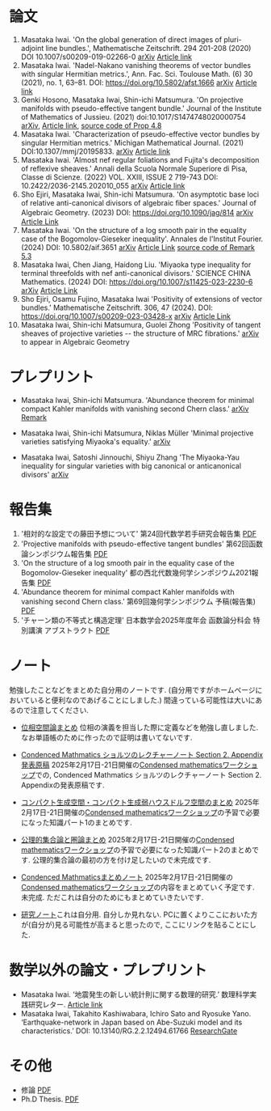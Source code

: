 # **論文**

1. Masataka Iwai. 'On the global generation of direct images of pluri-adjoint line bundles.', Mathematische Zeitschrift. 294 201-208 (2020) DOI 10.1007/s00209-019-02266-0 [arXiv](https://arxiv.org/abs/1712.06293) [Article link](https://link.springer.com/article/10.1007/s00209-019-02266-0)
2. Masataka Iwai. 'Nadel-Nakano vanishing theorems of vector bundles with singular Hermitian metrics.', Ann. Fac. Sci. Toulouse Math. (6) 30 (2021), no. 1, 63–81. DOI: https://doi.org/10.5802/afst.1666 [arXiv](https://arxiv.org/abs/1802.01794) [Article link](https://afst.centre-mersenne.org/articles/10.5802/afst.1666/)
3. Genki Hosono, Masataka Iwai, Shin-ichi Matsumura. 'On projective manifolds with pseudo-effective tangent bundle.' Journal of the Institute of Mathematics of Jussieu. (2021) doi:10.1017/S1474748020000754
[arXiv](https://arxiv.org/abs/1908.06421), [Article link](https://www.cambridge.org/core/journals/journal-of-the-institute-of-mathematics-of-jussieu/article/abs/on-projective-manifolds-with-pseudoeffective-tangent-bundle/5C6BC1CD1D4F0E3A5CD8DDF2FD1D266F), [source code of Prop 4.8](https://github.com/masataka123/math/tree/master/polynommial)
4. Masataka Iwai. 'Characterization of pseudo-effective vector bundles by singular Hermitian metrics.' Michigan Mathematical Journal. (2021) DOI:10.1307/mmj/20195833. [arXiv](https://arxiv.org/abs/1804.02146) [Article link](https://projecteuclid.org/journals/michigan-mathematical-journal/advance-publication/Characterization-of-Pseudo-Effective-Vector-Bundles-by-Singular-Hermitian-Metrics/10.1307/mmj/20195833.short)
5. Masataka Iwai. 'Almost nef regular foliations and Fujita's decomposition of reflexive sheaves.' Annali della Scuola Normale Superiore di Pisa, Classe di Scienze. (2022) VOL. XXIII, ISSUE 2 719-743 DOI: 10.2422/2036-2145.202010_055 [arXiv](https://arxiv.org/abs/2007.13954) [Article link](https://journals.sns.it/index.php/annaliscienze/article/view/4935)
6. Sho Ejiri, Masataka Iwai, Shin-ichi Matsumura. 'On asymptotic base loci of relative anti-canonical divisors of algebraic fiber spaces.' Journal of Algebraic Geometry. (2023) DOI: https://doi.org/10.1090/jag/814 [arXiv](https://arxiv.org/abs/2005.04566)　[Article Link](https://www.ams.org/journals/jag/0000-000-00/S1056-3911-2023-00814-8/)
7. Masataka Iwai. 'On the structure of a log smooth pair in the equality case of the Bogomolov-Gieseker inequality'. Annales de l'Institut Fourier. (2024) DOI: 10.5802/aif.3651 [arXiv](https://arxiv.org/abs/2103.08779) [Article Link](https://aif.centre-mersenne.org/articles/10.5802/aif.3651/) [source code of Remark 5.3](https://github.com/masataka123/math/blob/master/chern.ipynb) 
8. Masataka Iwai, Chen Jiang, Haidong Liu. 'Miyaoka type inequality for terminal threefolds with nef anti-canonical divisors.' SCIENCE CHINA Mathematics. (2024) DOI: https://doi.org/10.1007/s11425-023-2230-6  [arXiv](https://arxiv.org/abs/2303.00268) [Article Link](https://link.springer.com/article/10.1007/s11425-023-2230-6) 
9. Sho Ejiri, Osamu Fujino, Masataka Iwai 'Positivity of extensions of vector bundles.' Mathematische Zeitschrift. 306, 47 (2024). DOI: https://doi.org/10.1007/s00209-023-03428-x [arXiv](https://arxiv.org/abs/2307.05022) [Article Link](https://link.springer.com/article/10.1007/s00209-023-03428-x)
10. Masataka Iwai, Shin-ichi Matsumura, Guolei Zhong 'Positivity of tangent sheaves of projective varieties -- the structure of MRC fibrations.'  [arXiv](https://arxiv.org/abs/2309.09489) to appear in Algebraic Geometry

# **プレプリント**

- Masataka Iwai, Shin-ichi Matsumura. 'Abundance theorem for minimal compact Kahler manifolds with vanishing second Chern class.' [arXiv](https://arxiv.org/abs/2205.10613) [Remark](https://masataka123.github.io/blog3/pdf/Torus_fibration_c2=0.pdf)

- Masataka Iwai, Shin-ichi Matsumura, Niklas Müller 'Minimal projective varieties satisfying Miyaoka's equality.'  [arXiv](https://arxiv.org/abs/2404.07568)

- Masataka Iwai, Satoshi Jinnouchi, Shiyu Zhang 'The Miyaoka-Yau inequality for singular varieties with big canonical or anticanonical divisors' [arXiv](https://arxiv.org/abs/2507.08522)

# **報告集**
1. '相対的な設定での藤田予想について' 第24回代数学若手研究会報告集 [PDF](https://masataka123.github.io/blog3/pdf/2019_02_18_hokoku.pdf)
2. 'Projective manifolds with pseudo-effective tangent bundles' 第62回函数論シンポジウム報告集 [PDF](https://masataka123.github.io/blog3/pdf/2019_11_02.pdf)
3.  'On the structure of a log smooth pair in the equality case of the Bogomolov-Gieseker inequality' 都の西北代数幾何学シンポジウム2021報告集 [PDF](https://masataka123.github.io/blog3/pdf/2021_10_31.pdf)
4. 'Abundance theorem for minimal compact Kahler manifolds with vanishing second Chern class.' 第69回幾何学シンポジウム 予稿(報告集) [PDF](https://masataka123.github.io/blog3/pdf/2022_07_20_Geometry_Symp_2022.pdf)
5. 'チャーン類の不等式と構造定理' 日本数学会2025年度年会 函数論分科会 特別講演 アブストラクト [PDF](https://masataka123.github.io/blog3/pdf/2025_01_日本数学会_homepage.pdf)


# **ノート**
勉強したことなどをまとめた自分用のノートです. (自分用ですがホームページにおいていると便利なのであげることにしました.) 
間違っている可能性は大いにあるので注意してください. 

- [位相空間論まとめ](https://masataka123.github.io/blog3/lecture/2022_集合と位相まとめ.pdf)
位相の演義を担当した際に定義などを勉強し直しました. なお単語帳のために作ったので証明は書いてないです. 

- [Condenced Mathmatics ショルツのレクチャーノート Section 2. Appendix 発表原稿](https://masataka123.github.io/blog3/pdf/2025_02_18_Condensed_Mathmatics_talk.pdf)
2025年2月17日-21日開催の[Condensed mathematicsワークショップ](https://sites.google.com/view/condmathomu/home)での, Condenced Mathmatics ショルツのレクチャーノート Section 2. Appendixの発表原稿です. 

- [コンパクト生成空間・コンパクト生成弱ハウスドルフ空間のまとめ](https://masataka123.github.io/blog3/pdf/2025_02_18_CGWH.pdf)
2025年2月17日-21日開催の[Condensed mathematicsワークショップ](https://sites.google.com/view/condmathomu/home)の予習で必要になった知識パート1のまとめです. 

- [公理的集合論と圏論まとめ](https://masataka123.github.io/blog3/pdf/2025_02_18_set_category.pdf)
2025年2月17日-21日開催の[Condensed mathematicsワークショップ](https://sites.google.com/view/condmathomu/home)の予習で必要になった知識パート2のまとめです. 公理的集合論の最初の方を付け足したいので未完成です. 

- [Condenced Mathmaticsまとめノート](https://masataka123.github.io/blog3/pdf/2025_02_18_Condensed_Mathmatics_seminarnote.pdf)
2025年2月17日-21日開催の[Condensed mathematicsワークショップ](https://sites.google.com/view/condmathomu/home)の内容をまとめていく予定です. 未完成. ただこれは自分のためにもまとめていきたいです. 

- [研究ノート](https://drive.google.com/drive/folders/1QVU1NtuIfcaAJNI3a0pOb2R1CnA8Qt5Z?usp=share_link)これは自分用. 自分しか見れない. PCに置くよりここにおいた方が(自分が)見る可能性が高まると思ったので, ここにリンクを貼ることにした. 

# **数学以外の論文・プレプリント**
- Masataka Iwai. ‘地震発生の新しい統計則に関する数理的研究.’ 数理科学実践研究レター. [Article link](https://www.ms.u-tokyo.ac.jp/lmsr/pdf/2019-6.pdf)
- Masataka Iwai, Takahito Kashiwabara, Ichiro Sato and Ryosuke Yano. ‘Earthquake-network in Japan based on Abe-Suzuki model and its characteristics.’ DOI: 10.13140/RG.2.2.12494.61766
[ResearchGate](https://www.researchgate.net/publication/335443738_Earthquake-network_in_Japan_based_on_Abe-Suzuki_model_and_its_1_characteristics_2)

# **その他**
- 修論 [PDF](https://masataka123.github.io/blog3/pdf/weak_geodesic.pdf) 
- Ph.D Thesis. [PDF](https://masataka123.github.io/blog3/pdf/phd_iwai.pdf)


<!---
# **コメント**

- 'On the global generation of direct images of pluri-adjoint line bundles.', 
修士論文があまりにも悪く, 修士以後特にやることも定まらず, 博士１年の秋まで迷走していた.
(Monge-ampere, K-stabilityとかいろいろやったがよくわからんかった...)

そんな中, 博士1年の夏に友人の家に述べ２週間ぐらい一緒に暮らしていた(ファイナルファンタジー１５飯生活)時に, 指導教官にこういうの(Dengさんの論文とか)読んでると連絡し, そっから指導教官の手取り足取り丁寧な指導によりなんとか論文になった.
でも今思うと, この論文はかなり指導教官のテクニックが使われていて, 自分の論文と言っていいものか...(指導教官のShafarevich写像に関する論文とかこんなテクニック多い).

その後(指導教官の反対を押し切って)arXivに早速投稿. すると3日後にDuttaさんから「結果が被った」と報告があった. arXivに投稿して正解だった....(そのことを報告した際に指導教官から「そうですか」の一言のみ頂いた).

その４ヶ月後に村山さんにお会いする機会があった.何か喧嘩らしきことが起こるかと思ったが, そんなことはなく, 村山さんから「あんな短く証明できるのはすごい」というお言葉をいただいた. 私は村山さんに「log canonicalの時にも拡張できるのはすごい」と言った.お互いがお互いをほめ合うことになった.(log canonicalは解析的にはどうしようもないので, やっぱりDutta-Murayamaはすごい, Dutta-Murayamaは他にも応用があるし...)

Mathematische Zeitschrift.に掲載

ちなみに指導教官に訂正してもらった際に「あなたの論文の謝辞に私の名前を書かないでください」と明記された.後世に伝えていきたい.

この時期はゼルダの伝説 Breath of the Wildをめちゃくちゃやっていた. おそらくこのゲームはいろんな人に勧めているし, 誰もが面白いと言っていると思う.



- 'Nadel-Nakano vanishing theorems of vector bundles with singular Hermitian metrics.', 

後輩のセミナーで消滅定理に関することを聞いてて, もっと簡単に証明できるんじゃないと思って書いた. 書いた当時はこれとか絶対応用あるやろっと思ってarXivに投稿したが, よく考えてみると藤野先生の結果のマネっぽいし, うーんって感じ.まあ誰か応用してくれると嬉しい.

Annales -Mathmatiques- de la Facult des sciences de Toulouseに掲載予定.

この時期はゼノブレイド2にハマっていた.ゼノブレイド2は戦闘システムに癖があるゲーム. ただハマるとすごく快感がある面白いゲームだった. あと音楽良すぎてサントラも購入した.


-  'Multiplier ideal sheaves and local geodesics for plurisubharmonic functions.' 
修士論文. 今見返してもやっぱりひどい. 指導教官に投稿しろと言われたが, とてもじゃないが投稿できるレベルではない. 



- 'Characterization of pseudo-effective vector bundles by singular Hermitian metrics.' 

pseudo-effectiveに関して調べてたら, 特異エルミート計量で特徴付けられるんじゃね?って思って書いた論文.当時はこれめっちゃいいやんと思ったが, 2年ぐらい経ってから見ると, いやこれ結構当たり前のこと書いているなあって思う.まあtangent bundleがbigに関する構造定理を付け加えたし, 面白いかも.

Michigan Mathematical Journal に掲載予定.

この時期はモンハンワールドにハマっていた.マルチで常に海外交流をしてたように思う. 大剣と弓を主に使っていた.




- 'On projective manifolds with pseudo-effective tangent bundle.'

博士２年ぐらいに考えてた問題.でも全くわからず, そのご就活やらなんやらで数学を一時期離れてた.(競技プログラミングにはまったのも博士２年の時)

科研費余ってたので博士２年の2月にCIRMの研究集会に行った. その行きの飛行機で松村さんの論文見ればできるんじゃないと思い, その後いろいろと考えた.(ちなみにWangくんにあったのもこの研究集会. この研究集会で藤野先生, 藤澤先生と一緒にマルセイユ観光した. この研究集会の後に日経のプログラミングコンテストあったし, いろいろ忙しかった...)

その後できたと思って松村さんにメールしたところ,英語的にも数学的にもいろいろミスが見つかった. 4月に松村さんにお会いし, ４日間ほど議論した. ちょうど私のセミナー発表があって, そこに出席してた細野さんにセミナー後「ベクトル束のsplit」に関して質問し, それがきっかけで細野さんも一緒に混ざった. lineグループでの議論の末5月に理論的なことは完成.結局博士２年の時に考えてた問題は斜め上の解答(葉層理論)でとけた. 

その後松村さんから分類に関する質問が出て, 分類をすることになった(Chapter 4). 6月に再度東北大学に行き, 分類をすることに. ただ松村さんがminimal surfaceに関してはもう分類してたので, 結局Blow-upのところだけが問題となった.これは「Python使えばいけるんじゃね」と思いプログラミングして解決した.(こんなところでプログラミングが役立つとは人生よくわからん...)

後日談だが, 他の研究者から「 I must admit that I am still amazed by the computations that H-I-M do in Section 4 of their paper」と言われた. 

Journal of the Institute of Mathematics of Jussieuに掲載決定
この論文は私はかなり好きである. 著者全員の個性・良さが出てる論文だと思う. 

arXivに提出していたぐらいの時期はファイアーエンブレム風花雪月にハマっていた. 1ルート70時間かかるしそれが4ルートもあるしとかなりハードなゲームだったルナティックむずかしすぎる...




- Ph.D Thesis.
博論はめちゃくちゃ適当に書いた. 修論を除く上の４つの論文はまとめただけである. Fujita分解やZhengさんに送ったメールなどを最後に書いた. (Miscellaniesという言葉を使いたかっただけである.)  
博論の謝辞はめちゃくちゃボケようと思って書いた. 友達に見せたら「この謝辞は面白い」と絶賛だった. 各パートについてもう少し踏み込んだことを言う.
・高山先生への謝辞 
私は高山先生から何一つ学ばなかったので, それを御礼するふりをしながら書いたつもりである. 結局修士博士時代, 研究室で学んだことは無駄であった. 2020年はこの(無駄に)学んだことを綺麗さっぱり落とす年であった. 
・松村さんへの謝辞 
現在の研究方法は全て松村さんから教えてもらったように思う. 初めて共同研究をしたとき「これがプロの研究か...」と驚愕・落胆した. 以前やってた研究方法や研究室セミナーは全てぬるま湯だったのである. それ以降(2020年以降), 私はこの方法で研究するときめた. 松村さんには常にお世話になっているので, 感謝しかない.  
・研究室の人への謝辞. 
結局高山研究室の人々とは疎遠になってしまった. 小池さんや松村さん以外とはあまり連絡をとっていない. 研究室の繋がりとはそんな物である.
・家族への謝辞 
実は私の家族は私が何をやっているかよくわかっていない. 修士一年から金銭面で自立していたので, あまり詳しくいってなかったのである. (両親は博士課程もよくわかってないと思う) そういう面で何もいってこなかった両親には感謝である. (両親によって修士博士を諦めた例もあるので...) 私は家族との関係が非常に良いし, 今までやってこれたのも家族があまり干渉しなかったからである. (だって普通だったら"働け"っていってきてもおかしくないし)  "いつも暖かく見守ってくれてありがとうございます"は姉から「こういうこと書いたら?」と言われて書いた.
・高校の同級生への謝辞 
博士修士は遊んでいた思い出しかない.(論文を書けるほど勉強はしてたと思うがなぜか勉強していた時の記憶がない. 遊んでいた思い出しか頭の中にないのである.) 学部時代の方がかなり勉強してたと思う. 学部時代は全然家から出ないし趣味もそんなになかったので, 彼らのおかげで趣味が増えて人生が良くなったと思う. 
友人Aが神社好きで, 私もその友人とよく旅行に行っていたので, 旅行や神社仏閣巡りが私の趣味になった. 青春18きっぷでの旅行も修士1年にやったことである. 修士博士といえども結局は学生なので, 夏休み春休みにはよく旅行に行った. 
 2週間に及ぶゲーム合宿は博士1年に友人Bとやったことである. 友人Bに「スプラトゥーン」を進められ, めちゃくちゃ面白かったので, 京都に押しかけて合宿をしたのである. ゲーム機を持っていなかった私がゲームをやり始めたのも彼の影響である. この合宿ではファイナルファンタジー15で主人公が食べた料理と同じ料理を食べる「ファイナルファンタジー１５飯生活」を行った.  
 博士3年に友人Cと8年ぶりに出会った. 彼はボードゲームを大量に持っていた. そっから高校時代の同級生何人かと8年ぶりに会って, 月一回ボードゲームをするようになった. みんな働いていてまともになっていたのには非常に驚いた.  博論提出２週間前に行くドイツ旅行も友人Cが誘ったことである. なかなかhardでFunnyな旅行だった. 私がいった旅行ベスト５に入る. 
 謝辞に書ききれないが高校の同級生とはかなり遊んだ. 今でもよく会っている.  
・数学科の人々への謝辞 
主に318など遊びに行っていた研究室への感謝である. リンクのところでも書いてるが, 私は自分の研究室(326)にはあんまり行かず, 317,318に遊びに行っていた. (他にも4階に遊びに行っていた) 修士時代と博士1年くらいまでは荒野さん周りの人が多くいたので, かなり楽しかった. 博士2年に競技プログラミングにハマると, 318で競プロしに行ったりした. (鶴崎くんにあったのも競プロつながりである). ただ博士3年になると, 遊んでくれる人がほぼいなくなったのである.いろんな人がいなくなったことで, 317は真面目な研究室になっていた. 今まで遊ぶために行っていた大学が遊べる場ではなくなっていたのである. そのため博士3年から大学にはあまり行かず高校の同級生と遊んでいた. なんかそれもあってか結局疎遠になってしまった(まあ無職時代に同期や数学科の人とはあまり会わないようにしていたのもあるが...) まあ同じ業界にいるのでいつかは会うと思うし, その感じでいようかと思う.




- 'On asymptotic base loci of relative anti-canonical divisors of algebraic fiber spaces.' 

9月に松村さんが東京に来て$B-(-K_{X/Y})$が$f$でdominantに落ちない場合について考えようという結論に至った. そこでCampana-Cao-Matsumura見ながら調べると, $B-(-K_{X/Y})$が$f$でdominantに落ちない場合には$f$がlocally trivialになることがわかった.(当時これには信じられず何回も見直したが...). ちょうど10月に大阪で松村さんと会う用事があったのでそこで言おうと準備した.

偶然にも同じタイミングで, 江尻さんから(權業さんを通して)「Campana-Cao-Matsumuraの数値的小平次元の等号成立の別証明ができた」と聞いた.そんなわけで, 10月に大阪で江尻さんの別証明を聞いた. 非常に簡潔に証明できてて驚きしかなかった. 江尻さんの発表後, 松村さんと2人で「$B-(-K_{X/Y})$が$f$でdominantに落ちない場合には$f$がlocally trivial」に関して議論した.次の日に江尻さんの研究室に2人で押しかけ, 情報共有し, 共同研究しようと言うことになった.

その後は江尻さんはB+,B-のinclusion公式とかいろいろ見つけ出し, 松村さんは-K_{X/Y}のsemiampleの時のup to finite etaleで直積の構造になることを示し, いろいろ付け加わって今の形になった.(私の仕事がやっぱり少ない気がする, 申し訳ない....)

arXivに出した時期は集まれどうぶつの森にハマっていた. 500時間ぐらいやった気もする.東大寺作ったり遊園地を作ったり色々したと思う.

Journal of Algebraic Geometryに掲載決定. 掲載決定まで2年かかった. 実は1回rejectを食らったのだかその理由は「レフェリーは良い論文だといっているが総合的に判断してrejectにしました」というなんとも嫌な気分になるrejectだった. 2年経った今でも内容的には面白い論文だし結構意外な結果が多いと思うのだが, なんか知名度が低い. ちょっと悲しい気分である.



- 'Almost nef regular foliations and Fujita's decomposition of reflexive sheaves.' 

博士２年の時にCatanese-KawamataのFujita分解の別証明はあるかと疑問に思った.偶然にも, 博士３年の7月に解決した.ただあまりにも簡単だったので, これだけでは論文にならないと思い, そのご応用についていろいろ考えたが特に何も得られなかった.

そんな中2020年4月に[LOY20]が出て, 早速読むことに. [LOY20]読んだ後に, 簡単な場合だったら言えるんかなーって思い, まあとりあえずalmost nef regular foliationで考えてみるかと言って考えた. 

ひとまずFoliationに関して知識を得るためにDruelさんの論文を５本ほど読んだ. するとnef anticanonical bundleに関する予想があり, 「これEIMでやったやつやん」ってなり即座に解いた.それじゃ面白くないから等号成立条件についてもっといいことが言えそうと思い調べた.(rationally connnected leavesに関しては, Ejiri-Gongyo見ててもどっかにrationally connectedは出るだろうと思った)

再びalmost nef regular foliationについて考えることに.algebraic partのrelative MRC調べればいけそうかなっと思っていて調べてたら, 「ん？なんかこれFujita分解に似てるな」と思った.その発見の後からmain theoremは早かった. (姉の家の引っ越ししてる際にも考えてた)

でもあまりにも簡単にmain theoremが言えているので, 投稿しようかどうか悩んだ. 
「まあDruelさんの予想も解いてるし, relative MRCについても書いてるし, そこまで自明でもないやろ」と言うことで投稿することにした.と言うわけで問題を考えてから2,3ヶ月で投稿することにした. 

Annali della Scuola Normale Superiore di Pisa, Classe di Scienze. 掲載決定
アクセプトまで3ヶ月と早かった. singular Hermitian metric使わない論文はアクセプトが早いのでは...とも思ってきた

arXivに出した時期はゼノブレイド definitive editionにハマっていた. ストーリーが暗い感じで常に面白く, 戦闘システムがゼノブレイド２よりもわかりやすいと思う.個人的にはゼノブレイド２よりもゼノブレイド１の方が好きである．



-'On the structure of a log smooth pair in the equality case of the Bogomolov-Gieseker inequality' 

2021年10月から半年間京都大学勤務となった. とはいったもの通勤する必要なし, 家にいたまま毎日決まった時間に勤務状態をメールするだけ, 以前と暮らしは変わらなかった.

まず初めにCampanaのOrbifold slope rationally connectedの論文を読んだ. これは正直読んだもののよくわからず, 次にWangくんの予想"-Kx がnefなklt varietyのregular locusの基本群はalmost abelian"をやってみた. ただこれはklt orbifold pairで-(Kx + D)がsemipositiveな場合でしかできず, 証明もorbifoldにしただけで, あんまりいい結果ではなく, ボツとなった(2022追記: これはどうもclaudonさんの学生が解いたようだ. 方針はPaun先生の方法と全く変わらなかった.)

とかなんとかいっている間に2021年になり, とりあえず[GKP20a]を読むことに. 安易にも「klt pairはorbifold tangent bundle定義するの難しい上に[CCM21]で結構わかっているからやっても意味ないし, log canonicalは難しそうだから, log smoothだったらできるんじゃない?」と思い, 前々から読んでた[DLB20]をもう少し詳しく読んだ. ただ[DLB20]はあり得ないくらい難しかったので, これもう少し簡単にならんか?と思ってたら, sRC quotient使えば言えそうだとわかった.(これは結局間違ってたのだが, まあできたし良しとしよう). とかとかいっている間にTheorem 1.4は完成. Kobayashi-Ochiai型の定理も[FM20]でできてたしこれは簡単に言えた. 

じゃあTx(-log D) がnumerically projectively flatだったらなんか言えるんじゃない?と思って調べたがあんまりわからず, とりあえず, Grauert理論と最近の複素幾何で発表することに. その研究集会でDaniel Greb先生の講演聞いてたらklt varietyの場合はわかっているらしく, ほうほうと思って論文[GKP20b]を読んだ. すると"H^1(X, /Omega^1)=0になることはない"という簡単な事実が書いてあった.(人間簡単なことには気づかないものである.) え,じゃあ分類できるんじゃないと思い, [FM20]を見ながらFujita \Delta invariant用いて分類ができた(まあ間違ってたんだけど). その後, 松村さんとセミナーして, Exampleの計算方法(その時には(P^n,H)と(F1,D)しかなかった)も教えてもらい, ガチで計算してExampleをえた.(人間簡単なことには気づかないものである.)

ところが藤野先生に論文を見せたら, 重大なミスが発覚. 実はその分類間違っており, 分類に外れた結果がでた. 具体的にはExampleで(Fm,D)も例になっていた. ということでTheorem 1.5はかなり弱い形になった. まあでもminimal modelの時は分類できたからいいんかなあ・・・

ということで論文を改めて見てみると, Theorem 1.4,1.5は, まあそこまでって感じ. (一応[DLB20]の簡単な証明にもなってるしええかな). Proposition 1.6がかなり面白く, 自分でもよう見つけたなと感嘆する限りである. この例って意外と知られてないし, [GKP20b]との違いが出てて面白いと思う. 一時は論文を出すか迷ったが, 自分が面白いと思う点があるので論文にして出すことにした. (まあ論文なぞ自己満足なので, 自分が面白いと思ったものを出すだけである. 面白くない論文はよくない論文誌にいくだけである)

後, まさかiitaka algebraic geometryが役に立つとは思ってなかった. 学部4年の時に高木俊輔先生とのセミナーで読んだ本だが, その後役に立つとは...Fujita \Delta 種数もこの本に書いてあったしなんか覚えてた内容がこの時期になって使うとは人生何が起こるかわからん. 

arXivに出した時期はリングフィットアドベンチャーにハマっていた. 
またこの論文は絶対に3月26日までに提出すると決めていた. モンハンライズが3月26日に発売される. 3月26日以降は忙しくなる. 現に今も体験版第二弾が出てきて忙しい. 今日も狩りをしなければならない. 体験版の時点でプレイ時間が40時間を超えている. これから忙しくなりそうだ. (結局2021年はモンハンライズを500時間もやってしまったのであった...)

Chapter 5での未解決問題は2021年12月にDruelさんが完璧に解いてしまった. 実は私もやろうとしていてできなかった問題だったのでちょっと悔しい. (10月に長岡くんに会ったときに, 致命的なミスを指摘されて, そっからできなかったのである...)

Annales de l'Institut Fourier に掲載決定. 結構好きな結果だったが, 2021年12月にDruelさんが完璧に解いてしまってから興味を失ってしまった. なのでまあ論文がFourierに掲載されたのは普通に嬉しい. ただ自分の限界も感じる論文でもあった. 



- 'Abundance theorem for minimal compact Kahler manifolds with vanishing second Chern class.'

2022年6月からRACMaSに勤務することになった. 身分は助教となり, 社会人といえば社会人となった. しかし週一回大学に行けばよく, 家で研究してればいいらしく, ちょっと暮らしが変わっただけであった. (まあ仙台に引っ越したので, そこは変わったが... 東北の神社仏閣を旅行できたのは非常に楽しかった.)

せっかく東北大学に来たのだから, 何か松村さんと議論がしたいと思い, 3年ほど前に松村さんから渡された論文[WZ02]を読むことにした. これが解読できて応用すればnef cotangent 束の研究ができると思ったからである. また論文の大雑把な内容は理解しているつもりで, Fujita分解が使えると本気で思っていた. 結局この論文は１ヶ月かけて解読できたのだが, 大した応用もできず, この方向性の研究はボツになった.

そっから3ヶ月間(7月から10月)くらいはひとつ前の論文のChapter 5での未解決問題に取り組んでいた. おそらくLCでの消滅定理を拡張すればいけると思って, LCの場合のBogomolov-Sommese消滅定理取り組んだが, 大したことは言えなかった. この研究はある程度までできていたが, 10月に長岡くんに会いに行ったら致命的なミスを指摘され, それが理由でボツになった. 

11月の第一週, 何かネタを探して歩いていると, ふと「数値的小平次元1の場合のGrifith semipositive cotangent (nef cotangent)束のアバンダンスは言えないかな」と思った. 
なぜそう思ったのかわからない. (卸町神社の神託といえばそれまでだが.) ただ以下の論文が手がかりとはなっていた
・[GKP21] GKP21ではアバンダンスを解いていた. そのトリックは数値的小平次元が1で小平次元0みたいなことが起こり得ないことを示していた. 数値的小平次元1なら何か簡単に示せそうとは思っていた.
・[Ou17] 2次のチャーンクラスが消えていて数値的小平次元が1の場合, semistable bundleのフィルトレーションでかけていることが分かっていた. そのフィルトレーションが自明な時, それは[GKP21]と同じ状況である.
・[Koike21] アバンダンスを解くにはMonge-Ampere foliationが鍵となる. [WZ02]でもそのfoliationが使われている. 小池さんの論文では数値的小平次元が1の場合のMonge-Ampere foliationの正則性が調べられていた.
そこで1週間かけて考えると, いとも簡単にprojectiveの場合は解けてしまったのである. Touzet16によってほぼ知られていたfoliationやFujita分解, [GKP21]のShafarevich mapのテクニック, [Ou17]の定理などを合わせたらできてしまった. これがChapter 3の内容の原点である(最初はProjectiveでnef cotangentに限定していた)

そこで松村さんに報告したら, 「Fujita分解のテクニックが面白いからそこを深めましょう」ということになり, 共同研究することになった. ただFujita分解からはアバンダンスが言えず, もしかしたらnef cotangent束のアバンダンスはFujita分解とあまり関係ないのではとなった. これはまずい, ボツになるのかと思ったが, 結局は松村さんが調べ尽くしてくれ, 実のある内容ができた. それがChapter4の内容である.

RACMaSにいるうちに論文を出したかったので, 2022年3月までには出そうと言っていた. ただ12月から2月くらいまでは松村さんがお忙しかったので, 私は待ちの状態が続いた.そこで12月のうちにProjectiveでnef cotangentのアバンダンスを書き終え, あとは適当に時間を潰していた. ところが, 1月下旬に[LOYWZ21]や藤野先生の論文を読んでいると, 「あれprojectiveの場合の証明はまどろっこしいことをしているかもしれない」と思った. 「これはやばい, またボツになるのか」と思ったが, 卸町神社に行った後にふと「compact kahlerにしたらいいんじゃない?」と思い研究を進めた(なぜそう思ったのかわからないがこれもまた卸町神社の神託であろう) そこでもう一回Touzet16あたりを調べていると[PRT21]の論文にぶち当たり, Special varietyを結びつくアイデアがでた. またまた1週間かけて考えるとcompact kahlerの場合ができてしまった.  しかも2次のチャーン類が消えてることからnef cotangentが出てしまったのである. これはcompact kahlerでnumerically projectively flatの同値性を証明する際に用いたテクニックを[Ou17] の分類に応用するだけであった. 以上がChapter 3, 5, 6の内容である.

さて結局のところこの論文はかなり運よくできた論文である. 
・長岡くんが前の研究を否定してくれた. 長岡くんに指摘されてなかったらこの研究のスタートは遅れていた.
・2回ほど謎の神託を得た. 私はいつも, ある1週間の間にアイデアがふと降りてきて, それを1,2ヶ月で練って論文にするので, そこまで珍しくない. ただ普段は１つの神託で１つの論文を作るので, 今回は２つの神託を用いている. 論文には"待ち"と呼ばれる発酵させる期間が必要だとわかった.
・他の人に解かれていなかった. 私は偉い人のアイデアをつなぎ合わせただけである. 何か新しい手法を生み出したわけではない. このアバンダンスは気づけば簡単な定理だが, なぜか誰も気づいていなかった. ある人から「Special varietyと関連づけるとは思わなかった」と言われた.

arXivに出した時期はあまりゲームをやっていない.ちょっと思い返すと2021年にモンハンが出てそれを500時間ぐらいやっていた. 最初は狩猟笛を使ってたがライトボウガンが強すぎてそっからずっと使っていた. 2022年6月にサンブレイクが出るので, ちょくちょく勘を取り戻さないといけない.
その後は女神転生5をやっていた. 60時間ぐらいだと思う. あれほど化け物が出まくるゲームはあまりないと思う. その後fire emblem 風花雪月をまた100時間ぐらいやった. 
それから2月3月はなぜか四六時中数学のアイデアが降りてくる日々が続き, ゲームをやる余裕がなかった. (まあこれは神託みたいなものだと思う.) 論文を出しちょっとゆったりしたいので何かゲームをしたい. (十三機兵防衛圏とかすすめたい)

最後にアバンダンスに関して思うことを述べておく. generalなアバンダンスは難しいが, nef cotangentやGriffith semipositive cotangentの場合は結構あっさり解けるのではないかと思っている. 
理由としてこれらはAbelian varietyとample canonical に分解される. つまりCYやHKなど難しい多様体がでない. Abalian varietyはmoduliもわかっているので, これらの多様体は簡単な構造をしている. また[WZ02]によってGriffith semipositive cotangent＋Kahler conditionの場合はアバンダンスがわかっているのである. 
とりあえず[WZ02]の別証明を早く知りたいところである. Griffith semipositive cotangentの場合, パッと思いつく方針として, 計量hによるRicci kernel foliation(Monge-Ampere foliationの一種)を作り以下を考えれば良いと思う.
1. Monge-Ampere foliationの正則性を示す. (これは[Koike20]が鍵になると思う.)
2. それがalgebraiclly integrableを示す([Bost01][Druel17]などなどを使う?)
ただこっからさっぱりわからない. (そもそもアバンダンスの研究は帰納法を用いるものを除けばかなり少ない. それほど難しいのだと思う. )



- 'Miyaoka type inequality for terminal threefolds with nef anti-canonical divisors.'
初めての海外の人との共著である. しかもJiangさんと共著を書くことになるとは, 8年前(2015年)の私は想像できただろうか.

2023年3月JiangさんとLiuさんの論文が出た. その論文のconjectureに「weak Fanoのc2c_1^{n-2}はpositiveになるか?」と言うものがあった. 
私はこの論文を見て「こんなん絶対できるやろ」と思った. その日"Fano大魔神"こと藤田さんにお会いすることがあったので, 色々と話した. 藤田さんも「できそうですよねー」と言う感じだった. 

とかなんとか二週間くらい考えてたらできた. 家族旅行の車内で考えてたら以前使ってた道具と最近出したアバンダンスの道具を組み合わせたらすぐできた. すぐさまpdfにする作業をして, 4月1日に送った. 

pdf送ったらJiangさんから返答があった「Iwai? ああ覚えてるわ，確か高山のところの学生やったよね? んでこの議論はあってそうやわ.」なんとJiangさんは私のことを覚えていたようである. これにはびっくりした. Jiangさんは小池さん中村さんと同い年で私とまあまあ離れている. 修士の時私は川又研セミナーには行ってなかったので,何で知ってたんだろうか? 
ちなみにJiangさんは私の院生室にはかなりきていた. 私が修士１年の時, 私の院生室は留学生の人が多く, Jiangさんは中国人留学生のなかでリーダー的な存在だった. Jiangさんが中国人留学生を集めてパーティーなどを計画していたらしい. 現にJiangさんが卒業してからはそのようなパーティーがあまり開かれていなかったように思う.

Liuさんからはかなり質問が来た. 「この引用あってる?」「もう少し何かできない?」「これってなんでなの?」などなど. 松村さんから聞いてたが, かなり熱心な人だと思った. それは藤野先生の弟子だからなのかな？とも思った.

 その後LiuさんJiangさんが私の議論のチェックを行った.しばらくしてからLiuさんから「これ論文にするん？もししないんだったら共著にしようぜ」と言ってきた. 私はこれだけで自分で論文書くのもなあと思ってたので「ぜひぜひ」と返信した.(だってアブスト・イントロ書くの大変なんだもん...これだけだと論文にはならなさそうよね...内心「ラッキー」と思った)
 あとはLiuさんが全てやってくれた. 英語も直してくれたし些細なミスも直してくれたし, なんだかおんぶにだっこ状態でひたすら「ありがとう」と言った. (こんなんだから自分で論文書けなくなってるんかな...?なんか最近単著書いてないよね?こうして人はどんどんだらけていくのだ...)
 
海外の研究者でしかも代数幾何学のプロとのメールが続いたので, 非常に面白かった反面体力もかなり使った. ゴールデンウィークで実家にいる時にもメールをうっていた. かなり良い経験だったと思う. そしてこれは共同研究て言っていいのかとも思った.(松本さんにこの話をしたら「てか著者に"問題といた"ってメールしたの！？」って返された. 問題といてメールしたほうが楽じゃない...?)

最近ゲームができていないと言うのが実情である. 大学の仕事ってまあまあ忙しいと思った. (まあ授業準備が揃ってないからと言うのも事実である.) あんまりゲームやってはないが, ポケモンSVを先週なんとか終わらせた. 可愛いポケモンでクリアを目指した. 可愛いポケモンでクリアを目指すと, 属性がフェアリーに固まり困る, と言う経験をした. ストーリー的にも面白かったと思う. 
あとはゼルダ新作が出るので今週はそれが楽しみである. 

SCIENCE CHINA Mathematics に掲載決定.
この共同研究の後, Haidong Liuさんには2023年11月に日本で, 12月に北京で会った. とても気さくで良い人だった. 
そしてさらにHaidong Liuさんから2025年6月の北京の集会の招待を受けた. ありがたい. 
その集会, 日本人講演者は「藤野先生・谷本先生・藤田さん・橋詰さん・岩井」と「え？私が喋っていいのか？」と思ったが, 講演後に谷本先生から褒めてもらって結果やってよかった. 
もし潤沢な科研費が当たって, 日本で集会が開けるなら(お世話になったし)Haidong Liuさん含め親しい人を呼びたいなあと思った

-  'Positivity of extensions of vector bundles.'
江尻さんとは2回目, 藤野先生とは初めての共同研究である.
まさか藤野先生と共著を書くことになるとは, 8年前(2015年)の私は想像できただろうか.
M1の時にMMPをやってた友人にちょっと自慢したい. まあ彼はファイナンスの方に興味を持って数学の興味は失ったと思うので, そんな自慢しても意味ないと思うが...

さてこの結果の感想を言うと, 「めちゃくちゃ悔しい！」そして「非常に申し訳ない」
2023年6月末に藤野先生から「pseudo-effectiveのextensionはpseudo-effectiveですか？」と言う質問が来た．
細野-岩井-松村のQuestionとして書いてたものである. 2019年に松村さんと考えてできなかった問題だった.
私は「梅村先生の論文の方法を特異計量に使ったらできそうです．」といい1週間近く考えていた. 
6/30に江尻さんに会った時にも「Fulger-Rayの論文では反例あるって予想してるんですけど, これは絶対彼らが勘違いしてるんですよ〜」みたいな感じで言った.
ところが7/1に江尻さんからいきなり「反例があります」とメールが来た. 思わずサイゼリヤでメールを見た時は「まじかー」と声を出してしまった. そっから今の論文の形になった.
今回に関しては私は本当に何もしてない. 申し訳なさすぎてとりあえず二人には謝った. 

あと二人とも仕事が早い! 江尻さんの作業スピードと藤野先生のメールでのアドバイスのスピードがかなり早かった.
1日1日で状況がどんどん変わっていくし, 正直私はついていくのに精一杯だった. 
そして日曜の夜に飲んで, それで修正作業が遅れてお二人に迷惑をかけた. 申し訳ない. (でも日曜の夜くらい飲ましてよ・・・とも思った. まあこれは私が悪いので仕方ない.)

藤野先生からの質問メールが6/23でArXiv投稿が7/11. 18日しか経ってない. ただこの18日は最も濃い18日だったと思う. 
また「これがトップクラスの研究者か」と江尻さんと藤野先生から感じた. 
私はトップクラスにはなれないなあと思った研究であった. 

5~6月はゼルダ新作を楽しんだ.100時間ぐらいやったと思う. ストーリーも良かった. 
ストーリークリアするまでハートを制限して遊んでたが, それも良かったと思う. まあGameoverになりまくったけど.
フィールドを歩いているだけで楽しいゲームはこれくらいしかないと思う. 地下探索も楽しい. 全てにおいて楽しかった. 
そして今, 7月はかなり忙しい. ゲームする時間がない. ただこれではいけないと思いとりあえずゼノブレイド３を始めた. ちょっと時間をとってやっていきたい. 

Mathematische Zeitschrift. に掲載決定.
この共同研究のゆえもあって, 藤野先生からとある依頼がきた. 
まだ2025年の時点ではわからないが, 今後が楽しみである. 

- 'Positivity of tangent sheaves of projective varieties -- the structure of MRC fibrations.' 
松村さんとは4回目, Guolei Zhong さんとは初めての共同研究
簡単にいうとHosono-Iwai-MatsumuraのKLT版である.

はじめにこの研究をやろうと言い出したのは私でも松村さんでもない.  Guolei Zhong さんからやろうと言い出してきた.

時を遡ること2023年2月. 私は韓国の研究集会"Korea-Japan Conference in Algebraic Geometry"に遊びに行った.
その時Guolei Zhong さんがpsef tangentの研究をやってたのを知った. その後共同研究をし始めたがなんとHoring-Peternelと被っていたことがわかった. そっからそのklt版がわからず, 3ヶ月ぐらい音信不通になった(これは主に私が悪い)

ところが6月, フランスへの飛行機に乗る前にGuoleiさんから「almost nef tangentの構造とかわからん? Abelian varietyぐらいはわかるんじゃない？」ってメールが来た. 
フランスで5時間電車乗っている際に,  「Abelian varietyのとこはわかった」って言ってQ-chern classの議論などを書いて結果を送った(今の3.1と3.2) じゃあなんかしますかってなって１ヶ月overleafでやりとりした. almost nef tangnetは半分くらい完成していた.
一方6月下旬ぐらいに松村さんと別件で話していると. 「positvely curved tangentならできるかもですね」と松村さんからラインが来た. じゃあ一緒にやりますかってなり, 7月ぐらいに4.5章の内容がほぼ確定した. 
6章の内容は松村さんが4章の内容を書いていてやることないときに, Guoleiさんが書いたものから思いついた. 個人的に具体例があることもわかりかなり好きである. 
7章の内容はGuoleiさんが根気でやった内容である. 

この研究一番面白かったかもしれない. 普段私はわからんところで詰まってそのまま放置が多いのだが, Guoleiさんは謎の根気でちょっとした結果を書いていく. それを見て私がちょっと進める, と言った感じでどんどん結果が広がっていた. 
いつも共同研究は個人の力の合わせ技が多かったので, 今回は本当に"共同"している感じがあった.
そしてGuoleiさんがとにかく優しい! わからんかったら一緒に考えてくれるし, 細かい議論をきちんと埋めてくれるし, 論文を探し出してきてすぐに教えてくれる. この研究はGuoleiさんなしではできなかったんじゃないかと思う. 
みんなのいいところも出たし個人的に一番好きな論文である(Hosono-Iwai-Matsumuraを塗り替えたかも.)

しかし代数幾何学勢は常に研究しているのかと再認識した.
Guoleiさんは朝9時から夜1時までずっといた. 休日もいた. もうびっくりした. 休みはないっぽい.
松澤さんに聞いたら「De-Qi Zhang研の人はパワフルやからなあ」と言っていた. パワフルすぎひん??と思った. 
彼は努力・根気という圧倒的な力で結果を出す素晴らしい研究者だと思った. 
私は他人の能力をトレースして謎の信託でちょっとした結果を出す人なので, もうちょい彼を見習らって根気で結果を出さないとなと思った. 

最近ゲームはあんまりしていない. ゼノブレイド3も途中で放棄している. 
この研究でやる気を全て取られてゲームする根気がなくなったのである.
もうちょい力をつけないといけないと思った. やる気などである. 

Algebraic Geometryに掲載決定.
実は査読に約2年かかった. 2023年の9月に出してreviseが来たのが2025年6月である. アクセプトは7月にもらった. 
2025年あたりからGuoleiから「査読結果まだなん?」って返ってきた. 私も松村さんも思った. 多分3回くらい催促したと思う. 私のメールアドレスからだと返信がないから松村さんからメールを送ってもらったりもした. 
まあ結果的にアクセプトもらえたので良かった. そしてかなり好きな論文なので, レフェリーレポートでも評価されてて嬉しかった.

ちなみに2025年4月に韓国のIBS-CCGに行った時三人で「査読遅いよねー」と話し合った. たまたまそこにいたJunyi Xieさんに「査読に何年待ってるんだ？」って聞かれたので, 我々は「約2年や」と返した.
するとJunyi Xieさんは「それは短いね」と笑いながら答えた. どうやら彼は査読に4年待たされたことがあるらしい. しかも15ページ以下の論文で待たされたらしい. 笑いながら話していて印象的だった. 


- 'Abundance theorem for minimal projective varieties satisfying Miyaoka's equality.' 
松村さんとは5回目, Niklas Muller さんとは初めての共同研究である．
この研究もう2年もかかっている. やっと終わったって感じである.

2022年4月, Iwai-Matsumuraでc２＝0のアバンダンスをkltに拡張しようとなった.
ちょうど6月に松村さんのいるバイロイトに訪問し, これいけるでしょっとなった. だがどうも些細なところでうまくいかず, できたと思ったら間違い, できたと思ったら間違いっていうのがずっと続いてた. 松村さんの方もやる気がなくなってたし私の方は精神的な体調を崩したりと2022年は結構悲惨な年であった(2022年の秋冬学期は授業などが忙しく結構メンタルをやられてた.)
2023年7月にもこの研究のやり取りをしていた. その時にGuoleiとの共同研究があり松村さんに報告すると松村さんはそっちに興味が移った, 結局Guoleiとの共同研究が先に完成した. (それくらい私も松村さんもこの研究のやる気は失われていたのである.)

一方で6月のアルプスでの集会「Alpine meeting on nonpositive curvature in Ka ̈hler geometry」に参加した. 
Niklasくんは2022年のドイツの集会で面識があった. ちょうどClaudon先生の講演後に「terminalで3c2=c_1^{2}の場合の構造はわかったんですけど...」と私が言ったら, 横にいたNiklasくんが「それ今僕もやってるんだよ...」って言った. 「え？まじ？」ってなった．
でもClaudon先生が「だったら一緒に共同研究しなよ」と言ってくれた. てなことで共同研究することになった.
その時にNiklasくんから「とりあえず今までできたことをtexにして私に送ってきてよ」って言われた. 僕は「わかった, すぐに送るね」って言った. 
ただその後Texうちしてた時に「いやこれ僕パシリじゃね？」ってなった. 5個下の子にパシリにされていることに気づいた. 

その後9月から共同研究が動き出した. terminalでしか無理だったのもkltに拡張できた. (普通に僕が勘違いしてた)
でもその後あまり続かず, Niklasくんとのやりとりも疎遠になった.(実はNiklasくんが一人でやらないといけない研究があるっぽい?それはやんないでとめちゃくちゃ言われた)
しょうがないので-K_X nef c_2=0 kltの構造定理の研究をすることにした.わからないことが多いのでわからないことは"Question"にして, 構造定理の研究を書いていった.(要はNiklasくんにわからんところを埋めてもらおうとしたのである. 共同研究はこういうのができるから良い)
Niklasくんも10月11月にはやる気を取り戻し, -K_X nef c_2=0 kltの構造定理は11月には完成した. 
ただその研究を進めるうちに「ん？松村さんとの研究はもっと簡単になるのでは」と思った. 実際簡単になってたのである.
ということでniklasくんと松村さんに研究を合わせてやろうと提案し, 無事二つの仕事を一つにまとめることができた.

それからNiklasくんが大活躍した. まず我々のc2=0kltのアバンダンスに関して簡単な証明を思いつき, もとの証明が簡単になった.
またc2=0nu=1の構造定理もできると言っていたのである.
 意気揚々と書いていたので我々も大喜びした. が，その証明にはミスがあり結局それは没になってしまった.
 
 結局2月まで議論が続いて, c2=0nu=1の構造定理は没にして論文を完成させようとなった.
 そこからは細かい修正を直していってとなって4月に至る.

結局この研究は2年かかったのである. まあ面白い論文になったかなっとも思う. 
KLT多様体扱えたしHiggs束使えたりと私が学んだ手法をあますことなく使えたので満足である.

と同時にやることがなくなってしまいネタが尽きてしまった.
今何が流行ってるんですかね? まあ一人で研究するのも疲れてきたので, 今後は何人かに声かけて何かしようかなって思ってる.

最近はスプラトゥーン３をやっている.
ちょうど佐藤さんと吉川くんと朝スプラ会に参加したのである. XP2245に最近行ったのは自分でも驚いている. 
なんというかスプラもS+10にも言ったら自身がつき, 試しにXマッチしたらいい感じだったのでやることにした.
友達とワイワイしながらできるゲームはやっぱりいいなあと思った. 


- 'The Miyaoka-Yau inequality for singular varieties with big canonical or anticanonical divisors' 
陣内智史さん(後藤先生の学生)とShiyu Zhangさん(Xi Zhang先生の学生)との共同研究である．
どちらも初めての共同研究である. 
この経緯は二つある.

[1つ目の経緯]
上にも書いた通り2024年は, やることがなくなってしまいネタが尽きてしまったため, 特に何もしてなかった.(なぜか集会はめちゃくちゃ開いてたが)

2024年11月末に小池・足立・ローラン先生による集会「 SCV, CR geometry and Dynamics」で急遽講演することになった. 松村さんが急遽講演できなくなったからである.  なので上の松村さんとNiklasとの共同研究を話した.(ちなみにMok先生から講演後にめちゃくちゃコメントが来た. 嬉しい反面, めちゃくちゃ緊張した)
その講演中に「ケーラーでもできる」といったら高山先生・XiaojunWuさんから「ほんまか？誰がやってるんや？」みたいな質問が来た. 「一応書いておいた方がいいのか？」と思い. これは簡単にわかるのでRemarkとしてホームページにアップロードした.

ところが, 松村さんがこのことをShiyu Zhangさんに伝えたところ, 「やばい, 自分の研究と被ってるやん」と思ったらしく, 12月末にShiyu Zhangさんから私に「私はkltのMIyaoka-Yau[ZZZ25]やってるが, お前の研究と被ってるかもしれん」とのメールが来た.
実はShiyu Zhangさんにとって, kltのMIyaoka-Yauが博論の研究だったらしい. そりゃ焦るわな.
その後私はShiyu Zhangさんに「Miyaokaの不等式のケーラー版やってる」とRemarkのpdfを送った. Shiyu Zhangさんから「結果が被ってなくて安心した」と返信が来た.

その後私は「[ZZZ25]でMiyaoka-Yauやってるけど, Kx bigならGKPT19から, Kx not bigならMiyaokaの不等式からでない？」とShiyu Zhangさんに連絡した. 彼からは「まあ多分そうやけど, kltの時の議論はもうちょいしっかり書いた方がいい」と返された. 

[2つ目の経緯]
2025年1月の陣内さんの修論がArxivに出た. この修論はちょっと気になっていた. 
What is セミナーで私が講演した後に, 陣内さんが私のところに来て, 陣内さんの修論の話しになった.
私は彼の手法を使えばMIyaoka-YauがK_x bigの時に確立できるのではと思い, 従来のアプローチを教えた. 
K_X big, psefの時のC_2に関しては2023年から気にはなっていたもののどう定式化すればいいかわからなかったのである(2023年6月にRousseau先生に聞いてもわからなかった.) 

[共同研究]
そこでまず陣内さんに「K_X bigのMIyaoka Yauやらへん？」と持ちかけた. 
その後「そういやShiyu Zhangさん入れてMIyaokaの不等式やったら, 二つの仕事を一つにまとめられるから良くね」と思い, Shiyu Zhangさんにも共同研究を持ちかけた. (後になればこれは大正解だった)
すぐにWeChatを交換して, Overleafで議論することになった.

ただ, こっからがかなり大変だった. 
・2025年2月 Ou, Cao-Paunによるmixed polarizationによる cotangent sheafのgeneric nefnessが示された. つまり私のケーラーでのMiyaokaの不等式の結果が消えた.
・2025年3月 陣内さんの論文には「\alphaがvanishing propertyを常に満たす」こと仮定されていたが, どうもそれはかなり非自明ということがわかった. vanishing propertyはかなり自然な性質だったので, これがケーラーの場合未解決だとは私も陣内さんも, そして後藤先生さえも思わなかったのである. これは4月にWitt Nystrom先生が「めちゃくちゃむずいぞ」と言ったことで解くことを諦め仮定として明記することにした. 陣内さんの結果が消える危険性のある発見だった.(結果が無くならなくて良かった良かった)
・2025年3月 Xが滑らかな場合でのBG不等式の証明に間違いが発見された. 当初は\alpha + \varepsilom \omegaで近似してたのだが, その近似方法はダメだとわかった(Example 4.26あたりに書いたのはそれ）結局これは陣内さんが正しい証明を書いてくれた.
他にも列挙すると「Xがsingularだとnonpluripolarどう定式化する問題, Orbifold Chern classとnonpluripolar productはどう定義する問題」などなどいろんな問題が出まくってまあ大変だった. 

しかもsingular varietyを扱えるのが私しかいなかった. 
陣内さんはnonpluripolar productについて詳しく, ShiyuさんはOrbifoldについて詳しいが, 両方を知っているのが私しかおらず, 結局「岩井が頑張らないと論文が進まない」という状況だった. 
また今回私が最年長であった. つまり今までの論文における松村さんのポジションを初めて私がやることになったのである. 
つまりHIM22の松村さんのポジションを岩井がやることになったのである. 「いやー松村さんってこんな大変やったんやな」と思った. 

以下こんな感じで進んで行った.
・3月はsingular varietyをHP16, DH25, DHP22, Wu21などと睨めっこして勉強しながら3章のnonpluripolar prductを定義した.
・4月はOrbifoldをDO23, Ou24, ZZZ25などと睨めっこしながら４章の内容を確立し, BG不等式の証明をOrbifoldに拡張した. 
・5月は(Shiyu Zhangさんに催促されたのもあって)6章の内容Miyaokaの不等式を確立した. これはOu25, CaoPaun25を使って以前の議論を焼き直しするだけだった.
となかなか大変だった. ただsingular varietyを勉強しているうちに「Kahlerいらんくない？」と思い全部Fujikiで書き直すことにした. なれてくると「compactいる？」とか「ここnormalいる？」と思えてきたので, これはやって良かったと思う.
まあ analytic spaceは勉強したかったので, これは大いに勉強になった. (こうでもしないとやらないので, やって良かったと思う. )

6月に論文としてまとめた. ただここからも大変だった. 
Shiyuから「Orbifoldは常にStandardではないよ」と返ってきた. その時はもう萎えた. ４章に書いた証明がほぼ書き直しになったのである. （というか間違いな可能性が出てきた）
が, Shiyuが「いや多分大丈夫だ. 私がチェックしよう」と言ってOrbifoldのところは全てチェックして書き直してくれた. 
最後までOrbifoldに悩まされたが, 7月に無事終わった．

と思いきや6月末に松村さんたちの共同研究で「-Kx nef, smooth kahlerのc2のsemipositivity」が示された.
証明が全く同じであった. これにはかなり焦った. 慌てて松村さんに「結果が被ってます」と連絡した. 
がどうも松村さん側は「あんまり被ってないですね」という反応だった.
結局WangくんやXiaojun Wuさんなどにメールを送ってお互いに論文を引用し合うことで平和的な解決をした.
(まあ闘いになることは絶対にないけどね. ただ親しいものにも礼儀ありだなと思った. )

と紆余曲折あったが無事に7月11日に投稿できた.
しかもsmoothではなくkltまでやり切ったので満足である. 
現在拡張できる最大限までやったので達成感が半端ない. 


なんというかここまで気合を入れた論文はもしかすると初めてかもしれない. 
私がこの研究に本腰を入れたのは(condence math 勉強会後の)2月20日からである. それから7月11日まで, (授業準備とか集会を除いて)ほぼずっとこれをやっていた. 土日も気が休まらなかった. 
旅行も(3月末に諏訪に行ったが), それ以後は行く気にもならなかった. 常に忙しかったと思う. (その反動が今に出てるが.)

そして13本目にして初めて「何かを定義する」という論文を書いたと思う.
今まで他人の道具を使いまくって示すことが多かったが, 今回の論文では「nonpluripolar product をsingualr varietyで定義する」とか「交点数を定義する」など定義することが多い. かなり数学っぽい論文だと思う. 
これは2月のcondence math 勉強会で Scholzeの数学のように「何かを定義する数学」の良さに気づいたからだとも思う. 
また代数の人とセミナーしているうちに「この定義はどうやっているのか」と"きちんと石橋を叩いて渡って"数学をする良さも気づいた(今までは他人が作った橋を飛び回っていたので). 
これに関しては2024-2025年にcondence math のセミナーをやって良かったと思った. 松澤さん・榎園さん・橋詰さんには感謝である. 

振り返ってみれば, 誰かが欠けてもこの研究はできなかっただろう. 
・陣内さんがいなければそもそもMiyaoka-Yauは証明はおろか定式化はできなかったと思う. 
・Shiyu Zhangさんがいなければkltへの拡張はできなかったと思う. 
・(自分で言うのもなんだが)岩井がいないと, Miyaokaの不等式の部分や二人をまとめるのはできなかったと思う. 

そして過去一番私が頑張った論文だと思う. これは私が(カッコよく言えば)プロジェクトリーダーであるからだ. リーダー的な役割をやるのはほぼ初めてだった. 二人に支えられたなあと思う. 


最近ゲームを全然やっていない. そこで別の話をしよう. 
6-7月にかけて大阪万博のために古くからの友人が述べ1ヶ月(2週間+2週間)泊まりにきた. 
彼はかなりアクティブであったので, なかなか面白い同居生活であった(まあ万博が終わるまでまた来るらしいが)
彼は全てのパビリオンをコンプリートしたらしい. この行動力はどこから来るのかかなり不思議だった. 

ちなみに6月に彼と万博に4回行った. が, 6月はまさに論文をまとめる段階であった. 
ちょうどイタリア館で(3時間)待っている時にも４章のOrbifoldのBG不等式について悩んでいた. 具体的には「なんで\alphaをmodified nefに帰着していいのか」わからなかったのである.
友達はそんなことも知らないので, 雑談をしていた. 私もその話を聞いていた. 
が, その瞬間にひらめき「あ，自明やん」と思わず(少し大きな声で)呟いてしまった.
友人が「え？」と困惑してた. ただ彼は俳句を嗜んでいて俳句でもそう言ったひらめきの瞬間があるらしく, 私の状況をすぐに察知しすぐに「今すぐメモをしなさい」と言ってきた. 急いで私はメモを取ることにした. ここのギャップは埋めることができて良かった. 


--->

